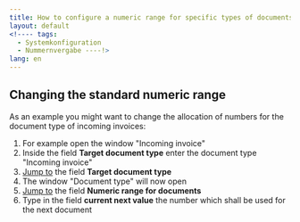 ```yaml
---
title: How to configure a numeric range for specific types of documents
layout: default
<!---- tags:
  - Systemkonfiguration
  - Nummernvergabe ----!>
lang: en
---
```


## Changing the standard numeric range

As an example you might want to change the allocation of numbers for the document type of incoming invoices:

1. For example open the window "Incoming invoice"
1. Inside the field **Target document type** enter the document type "Incoming invoice"
1. [Jump to](How_can_I_jump_to_specific_data_without_having_to_search_first) the field **Target document type** 
1. The window "Document type" will now open
1. [Jump to](How_can_I_jump_to_specific_data_without_having_to_search_first) the field **Numeric range for documents**
1. Type in the field **current next value** the number which shall be used for the next document
